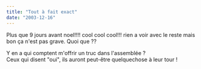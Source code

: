 ```yaml
---
title: "Tout à fait exact"
date: "2003-12-16"
---
```


Plus que 9 jours avant noel!!!! cool cool cool!!! rien a voir avec le reste mais bon ça n'est pas grave. Quoi que ??

Y en a qui comptent m'offrir un truc dans l'assemblée ?  
Ceux qui disent "oui", ils auront peut-être quelquechose à leur tour !
